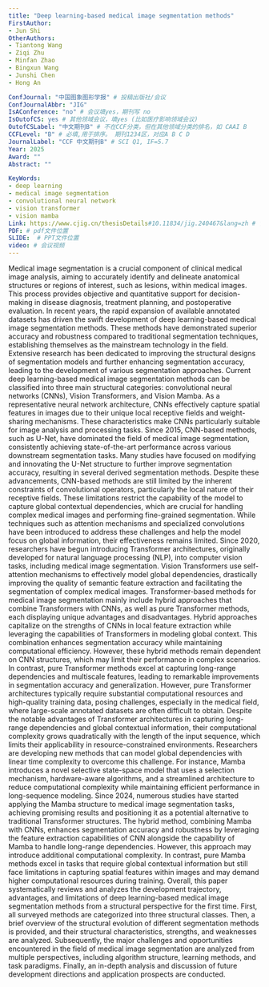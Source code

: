 ```yaml
---
title: "Deep learning-based medical image segmentation methods"
FirstAuthor:
- Jun Shi
OtherAuthors:
- Tiantong Wang
- Ziqi Zhu
- Minfan Zhao
- Bingxun Wang
- Junshi Chen
- Hong An

ConfJournal: "中国图象图形学报" # 投稿出版社/会议
ConfJournalAbbr: "JIG"
IsAConference: "no" # 会议填yes，期刊写 no
IsOutofCS: yes # 其他领域会议，填yes (比如医疗影响领域会议)
OutofCSLabel: "中文期刊B" # 不在CCF分类，但在其他领域分类的排名，如 CAAI B
CCFLevel: "B" # 必填,用于排序。 期刊1234区，对应A B C D
JournalLabel: "CCF 中文期刊B" # SCI Q1, IF=5.7 
Year: 2025
Award: ""
Abstract: ""

KeyWords:
- deep learning
- medical image segmentation
- convolutional neural network 
- vision transformer 
- vision mamba
Link: https://www.cjig.cn/thesisDetails#10.11834/jig.240467&lang=zh # 官网链接 
PDF: # pdf文件位置
SLIDE:  # PPT文件位置
video: # 会议视频
---
```


Medical image segmentation is a crucial component of clinical medical image analysis, aiming to accurately identify and delineate anatomical structures or regions of interest, such as lesions, within medical images. This process provides objective and quantitative support for decision-making in disease diagnosis, treatment planning, and postoperative evaluation. In recent years, the rapid expansion of available annotated datasets has driven the swift development of deep learning-based medical image segmentation methods. These methods have demonstrated superior accuracy and robustness compared to traditional segmentation techniques, establishing themselves as the mainstream technology in the field. Extensive research has been dedicated to improving the structural designs of segmentation models and further enhancing segmentation accuracy, leading to the development of various segmentation approaches. Current deep learning-based medical image segmentation methods can be classified into three main structural categories: convolutional neural networks (CNNs), Vision Transformers, and Vision Mamba. As a representative neural network architecture, CNNs effectively capture spatial features in images due to their unique local receptive fields and weight-sharing mechanisms. These characteristics make CNNs particularly suitable for image analysis and processing tasks. Since 2015, CNN-based methods, such as U-Net, have dominated the field of medical image segmentation, consistently achieving state-of-the-art performance across various downstream segmentation tasks. Many studies have focused on modifying and innovating the U-Net structure to further improve segmentation accuracy, resulting in several derived segmentation methods. Despite these advancements, CNN-based methods are still limited by the inherent constraints of convolutional operators, particularly the local nature of their receptive fields. These limitations restrict the capability of the model to capture global contextual dependencies, which are crucial for handling complex medical images and performing fine-grained segmentation. While techniques such as attention mechanisms and specialized convolutions have been introduced to address these challenges and help the model focus on global information, their effectiveness remains limited. Since 2020, researchers have begun introducing Transformer architectures, originally developed for natural language processing (NLP), into computer vision tasks, including medical image segmentation. Vision Transformers use self-attention mechanisms to effectively model global dependencies, drastically improving the quality of semantic feature extraction and facilitating the segmentation of complex medical images. Transformer-based methods for medical image segmentation mainly include hybrid approaches that combine Transformers with CNNs, as well as pure Transformer methods, each displaying unique advantages and disadvantages. Hybrid approaches capitalize on the strengths of CNNs in local feature extraction while leveraging the capabilities of Transformers in modeling global context. This combination enhances segmentation accuracy while maintaining computational efficiency. However, these hybrid methods remain dependent on CNN structures, which may limit their performance in complex scenarios. In contrast, pure Transformer methods excel at capturing long-range dependencies and multiscale features, leading to remarkable improvements in segmentation accuracy and generalization. However, pure Transformer architectures typically require substantial computational resources and high-quality training data, posing challenges, especially in the medical field, where large-scale annotated datasets are often difficult to obtain. Despite the notable advantages of Transformer architectures in capturing long-range dependencies and global contextual information, their computational complexity grows quadratically with the length of the input sequence, which limits their applicability in resource-constrained environments. Researchers are developing new methods that can model global dependencies with linear time complexity to overcome this challenge. For instance, Mamba introduces a novel selective state-space model that uses a selection mechanism, hardware-aware algorithms, and a streamlined architecture to reduce computational complexity while maintaining efficient performance in long-sequence modeling. Since 2024, numerous studies have started applying the Mamba structure to medical image segmentation tasks, achieving promising results and positioning it as a potential alternative to traditional Transformer structures. The hybrid method, combining Mamba with CNNs, enhances segmentation accuracy and robustness by leveraging the feature extraction capabilities of CNN alongside the capability of Mamba to handle long-range dependencies. However, this approach may introduce additional computational complexity. In contrast, pure Mamba methods excel in tasks that require global contextual information but still face limitations in capturing spatial features within images and may demand higher computational resources during training. Overall, this paper systematically reviews and analyzes the development trajectory, advantages, and limitations of deep learning-based medical image segmentation methods from a structural perspective for the first time. First, all surveyed methods are categorized into three structural classes. Then, a brief overview of the structural evolution of different segmentation methods is provided, and their structural characteristics, strengths, and weaknesses are analyzed. Subsequently, the major challenges and opportunities encountered in the field of medical image segmentation are analyzed from multiple perspectives, including algorithm structure, learning methods, and task paradigms. Finally, an in-depth analysis and discussion of future development directions and application prospects are conducted.





